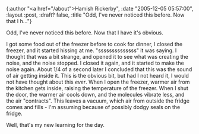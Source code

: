 {:author "<a href=\"/about\">Hamish Rickerby</a>", :date "2005-12-05 05:57:00", :layout :post, :draft? false, :title "Odd, I've never noticed this before. Now that I h..."}

Odd, I've never noticed this before.  Now that I have it's obvious.<p>I got some food out of the freezer before to cook for dinner, I closed the freezer, and it started hissing at me.   "ssssssssssssss" it was saying.  I thought that was a bit strange, and opened it to see what was creating the noise, and the noise stopped.  I closed it again, and it started to make the noise again.  About 1/4 of a second later I concluded that this was the sound of air getting inside it.  This is the obvious bit, but had I not heard it, I would not have thought about this _ever_.  When I open the freezer, warmer air from the kitchen gets inside, raising the temperature of the freezer.  When I shut the door, the warmer air cools down, and the molecules vibrate less, and the air "contracts".  This leaves a vacuum, which air from outside the fridge comes and fills - I'm assuming because of possibly dodgy seals on the fridge.<p>Well, that's my new learning for the day.
